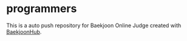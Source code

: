 # programmers
This is a auto push repository for Baekjoon Online Judge created with [BaekjoonHub](https://github.com/BaekjoonHub/BaekjoonHub).
